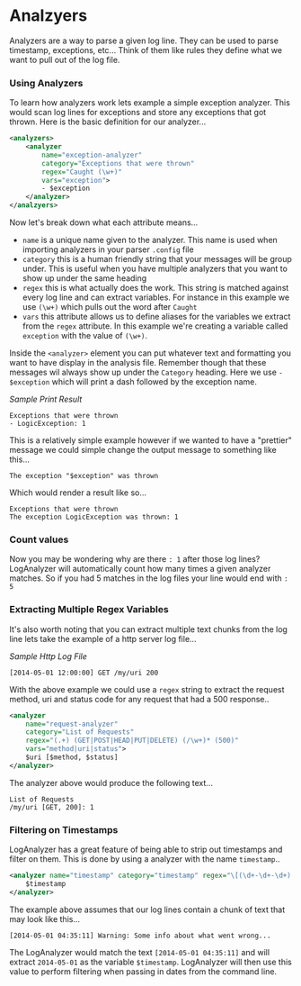 Analzyers
=========

Analyzers are a way to parse a given log line. They can be used to parse timestamp, exceptions, etc... Think of them like rules they define what we want to pull out of the log file.

### Using Analyzers

To learn how analyzers work lets example a simple exception analyzer. This would scan log lines for exceptions and store any exceptions that got thrown. Here is the basic definition for our analyzer...

```xml
<analyzers>
    <analyzer 
        name="exception-analyzer" 
        category="Exceptions that were thrown" 
        regex="Caught (\w+)" 
        vars="exception">
        - $exception
    </analyzer>
</analzyers>
```

Now let's break down what each attribute means...

- `name` is a unique name given to the analyzer. This name is used when importing analyzers in your parser `.config` file
- `category` this is a human friendly string that your messages will be group under. This is useful when you have multiple analyzers that you want to show up under the same heading
- `regex` this is what actually does the work. This string is matched against every log line and can extract variables. For instance in this example we use `(\w+)` which pulls out the word after `Caught`
- `vars` this attribute allows us to define aliases for the variables we extract from the `regex` attribute. In this example we're creating a variable called `exception` with the value of `(\w+)`.

Inside the `<analyzer>` element you can put whatever text and formatting you want to have display in the analysis file. Remember though that these messages wil always show up under the `Category` heading. Here we use `- $exception` which will print a dash followed by the exception name.

*Sample Print Result*
```
Exceptions that were thrown
- LogicException: 1
```

This is a relatively simple example however if we wanted to have a "prettier" message we could simple change the output message to something like this...

```
The exception "$exception" was thrown
```

Which would render a result like so...

```
Exceptions that were thrown
The exception LogicException was thrown: 1
```

### Count values

Now you may be wondering why are there `: 1` after those log lines? LogAnalyzer will automatically count how many times a given analyzer matches. So if you had 5 matches in the log files your line would end with `: 5`

### Extracting Multiple Regex Variables

It's also worth noting that you can extract multiple text chunks from the log line lets take the example of a http server log file...

*Sample Http Log File*
```
[2014-05-01 12:00:00] GET /my/uri 200
```

With the above example we could use a `regex` string to extract the request method, uri and status code for any request that had a 500 response..

```xml
<analyzer
    name="request-analyzer"
    category="List of Requests"
    regex="(.+) (GET|POST|HEAD|PUT|DELETE) (/\w+)* (500)"
    vars="method|uri|status">
    $uri [$method, $status]
</analyzer>
```

The analyzer above would produce the following text...

```
List of Requests
/my/uri [GET, 200]: 1
```

### Filtering on Timestamps

LogAnalyzer has a great feature of being able to strip out timestamps and filter on them. This is done by using a analyzer with the name `timestamp`..

```xml
<analyzer name="timestamp" category="timestamp" regex="\[(\d+-\d+-\d+) \d+\:\d+\:\d+\]" vars="timestamp">
    $timestamp
</analyzer>
```

The example above assumes that our log lines contain a chunk of text that may look like this...

```
[2014-05-01 04:35:11] Warning: Some info about what went wrong...
```

The LogAnalyzer would match the text `[2014-05-01 04:35:11]` and will extract `2014-05-01` as the variable `$timestamp`.
LogAnalyzer will then use this value to perform filtering when passing in dates from the command line.
